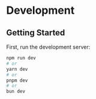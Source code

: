 # Development

## Getting Started

First, run the development server:

```bash
npm run dev
# or
yarn dev
# or
pnpm dev
# or
bun dev
```
